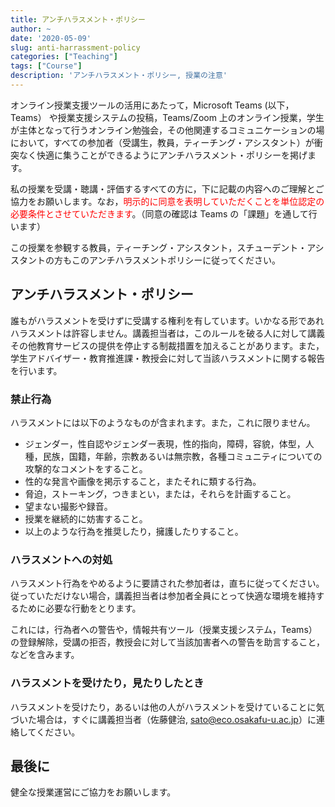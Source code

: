 ```yaml
---
title: アンチハラスメント・ポリシー
author: ~
date: '2020-05-09'
slug: anti-harrassment-policy
categories: ["Teaching"]
tags: ["Course"]
description: 'アンチハラスメント・ポリシー, 授業の注意'
---
```


オンライン授業支援ツールの活用にあたって，Microsoft Teams (以下，Teams） や授業支援システムの投稿，Teams/Zoom 上のオンライン授業，学生が主体となって行うオンライン勉強会，その他関連するコミュニケーションの場において，すべての参加者（受講生，教員，ティーチング・アシスタント）が衝突なく快適に集うことができるようにアンチハラスメント・ポリシーを掲げます。

私の授業を受講・聴講・評価するすべての方に，下に記載の内容へのご理解とご協力をお願いします。なお，<span style='color: red;'>明示的に同意を表明していただくことを単位認定の必要条件とさせていただきます</span>。（同意の確認は Teams の「課題」を通して行います）

この授業を参観する教員，ティーチング・アシスタント，スチューデント・アシスタントの方もこのアンチハラスメントポリシーに従ってください。

## アンチハラスメント・ポリシー

誰もがハラスメントを受けずに受講する権利を有しています。いかなる形であれハラスメントは許容しません。講義担当者は，このルールを破る人に対して講義その他教育サービスの提供を停止する制裁措置を加えることがあります。また，学生アドバイザー・教育推進課・教授会に対して当該ハラスメントに関する報告を行います。

### 禁止行為

ハラスメントには以下のようなものが含まれます。また，これに限りません。

- ジェンダー，性自認やジェンダー表現，性的指向，障碍，容貌，体型，人種，民族，国籍，年齢，宗教あるいは無宗教，各種コミュニティについての攻撃的なコメントをすること。
- 性的な発言や画像を掲示すること，またそれに類する行為。
- 脅迫，ストーキング，つきまとい，または，それらを計画すること。
- 望まない撮影や録音。
- 授業を継続的に妨害すること。
- 以上のような行為を推奨したり，擁護したりすること。

### ハラスメントへの対処

ハラスメント行為をやめるように要請された参加者は，直ちに従ってください。従っていただけない場合，講義担当者は参加者全員にとって快適な環境を維持するために必要な行動をとります。

これには，行為者への警告や，情報共有ツール（授業支援システム，Teams）の登録解除，受講の拒否，教授会に対して当該加害者への警告を助言すること，などを含みます。

### ハラスメントを受けたり，見たりしたとき

ハラスメントを受けたり，あるいは他の人がハラスメントを受けていることに気づいた場合は，すぐに講義担当者（佐藤健治, <sato@eco.osakafu-u.ac.jp>）に連絡してください。


## 最後に

健全な授業運営にご協力をお願いします。


